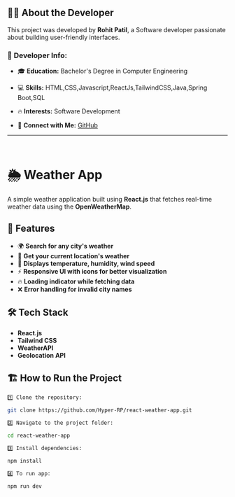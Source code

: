 ## 👨‍💻 About the Developer  

This project was developed by **Rohit Patil**, a Software developer passionate about building user-friendly interfaces.  

### 🔹 **Developer Info:**  
- 🎓 **Education:** Bachelor's Degree in Computer Engineering  
- 💻 **Skills:** HTML,CSS,Javascript,ReactJs,TailwindCSS,Java,Spring Boot,SQL

- 🔥 **Interests:** Software Development
- 🤝 **Connect with Me:** [GitHub](https://github.com/Hyper-RP) 
---
<br>

# 🌦 Weather App

A simple weather application built using **React.js** that fetches real-time weather data using the **OpenWeatherMap**.

## 🚀 Features
- 🌍 **Search for any city's weather**  
- 📍 **Get your current location's weather**  
- 🔄 **Displays temperature, humidity, wind speed**  
- ⚡ **Responsive UI with icons for better visualization**  
- 🔥 **Loading indicator while fetching data**  
- ❌ **Error handling for invalid city names**  

## 🛠 Tech Stack
- **React.js**
- **Tailwind CSS**
- **WeatherAPI**
- **Geolocation API**

## 🏗 How to Run the Project

```bash
1️⃣ Clone the repository:  

git clone https://github.com/Hyper-RP/react-weather-app.git

2️⃣ Navigate to the project folder:

cd react-weather-app

3️⃣ Install dependencies:

npm install

4️⃣ To run app:

npm run dev


